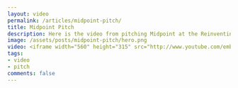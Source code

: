 ```yaml
---
layout: video
permalink: /articles/midpoint-pitch/
title: Midpoint Pitch
description: Here is the video from pitching Midpoint at the Reinventing Local Hackathon.
image: /assets/posts/midpoint-pitch/hero.png
video: <iframe width="560" height="315" src="http://www.youtube.com/embed/PLxAxMXWt6o" frameborder="0" allowfullscreen></iframe>
tags:
- video
- pitch
comments: false
---
```


<!-- <div class="hero">{% image posts/midpoint-pitch/hero.png %}</div> -->

<!-- <a href="/projects/midpoint">Midpoint</a> (Reinventing Local Hackathon at General Assembly 2012) -->
